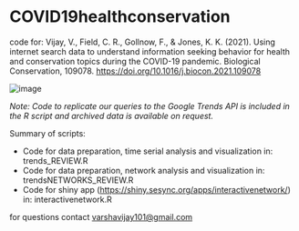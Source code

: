 # COVID19healthconservation
code for: Vijay, V., Field, C. R., Gollnow, F., & Jones, K. K. (2021). Using internet search data to understand information seeking behavior for health and conservation topics during the COVID-19 pandemic. Biological Conservation, 109078.
https://doi.org/10.1016/j.biocon.2021.109078

![image](https://user-images.githubusercontent.com/44326489/112869054-59b34080-9082-11eb-94a7-20f0cd80f449.png)

*Note: Code to replicate our queries to the Google Trends API is included in the R script and archived data is available on request.*

Summary of scripts:  

* Code for data preparation, time serial analysis and visualization in: trends_REVIEW.R  
* Code for data preparation, network analysis and visualization in: trendsNETWORKS_REVIEW.R  
* Code for shiny app (https://shiny.sesync.org/apps/interactivenetwork/) in: interactivenetwork.R  
    
for questions contact varshavijay101@gmail.com
